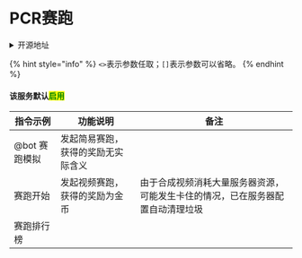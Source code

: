 # PCR赛跑

<details>

<summary>开源地址</summary>

[Hoshinoの内鬼花园](https://jq.qq.com/?\_wv=1027\&k=8MgYmp2E)

</details>

{% hint style="info" %}
`<>`表示参数任取；`[]`表示参数可以省略。
{% endhint %}

#### 该服务默认<mark style="color:green;">启用</mark>

| 指令示例      | 功能说明              | 备注                                      |
| --------- | ----------------- | --------------------------------------- |
| @bot 赛跑模拟 | 发起简易赛跑，获得的奖励无实际含义 |                                         |
| 赛跑开始      | 发起视频赛跑，获得的奖励为金币   | 由于合成视频消耗大量服务器资源，可能发生卡住的情况，已在服务器配置自动清理垃圾 |
| 赛跑排行榜     |                   |                                         |
